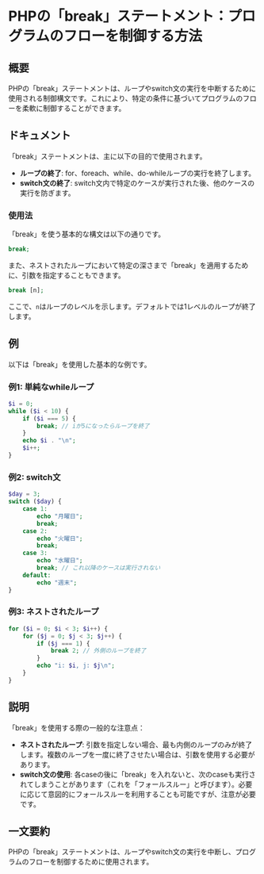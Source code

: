 <!--
Meta Description: # PHPの「break」ステートメント：プログラムのフローを制御する方法 ## 概要 PHPの「break」ステートメントは、ループやswitch文の実行を中断するために使用される制御構文です。これにより、特定の条件に基づいてプログラムのフローを柔軟に制御することができます。 ## ドキュメント ...
Meta Keywords: break, echo, php, phpの, ステートメントは
-->

# PHPの「break」ステートメント：プログラムのフローを制御する方法

## 概要
PHPの「break」ステートメントは、ループやswitch文の実行を中断するために使用される制御構文です。これにより、特定の条件に基づいてプログラムのフローを柔軟に制御することができます。

## ドキュメント
「break」ステートメントは、主に以下の目的で使用されます。

- **ループの終了**: for、foreach、while、do-whileループの実行を終了します。
- **switch文の終了**: switch文内で特定のケースが実行された後、他のケースの実行を防ぎます。

### 使用法
「break」を使う基本的な構文は以下の通りです。

```php
break;
```

また、ネストされたループにおいて特定の深さまで「break」を適用するために、引数を指定することもできます。

```php
break [n];
```
ここで、`n`はループのレベルを示します。デフォルトでは1レベルのループが終了します。

## 例
以下は「break」を使用した基本的な例です。

### 例1: 単純なwhileループ
```php
$i = 0;
while ($i < 10) {
    if ($i === 5) {
        break; // iが5になったらループを終了
    }
    echo $i . "\n";
    $i++;
}
```

### 例2: switch文
```php
$day = 3;
switch ($day) {
    case 1:
        echo "月曜日";
        break;
    case 2:
        echo "火曜日";
        break;
    case 3:
        echo "水曜日";
        break; // これ以降のケースは実行されない
    default:
        echo "週末";
}
```

### 例3: ネストされたループ
```php
for ($i = 0; $i < 3; $i++) {
    for ($j = 0; $j < 3; $j++) {
        if ($j === 1) {
            break 2; // 外側のループを終了
        }
        echo "i: $i, j: $j\n";
    }
}
```

## 説明
「break」を使用する際の一般的な注意点：

- **ネストされたループ**: 引数を指定しない場合、最も内側のループのみが終了します。複数のループを一度に終了させたい場合は、引数を使用する必要があります。
- **switch文の使用**: 各caseの後に「break」を入れないと、次のcaseも実行されてしまうことがあります（これを「フォールスルー」と呼びます）。必要に応じて意図的にフォールスルーを利用することも可能ですが、注意が必要です。

## 一文要約
PHPの「break」ステートメントは、ループやswitch文の実行を中断し、プログラムのフローを制御するために使用されます。